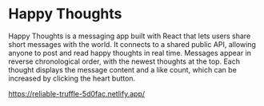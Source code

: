 # Happy Thoughts

Happy Thoughts is a messaging app built with React that lets users share short messages with the world. It connects to a shared public API, allowing anyone to post and read happy thoughts in real time. Messages appear in reverse chronological order, with the newest thoughts at the top. Each thought displays the message content and a like count, which can be increased by clicking the heart button.

https://reliable-truffle-5d0fac.netlify.app/ 
